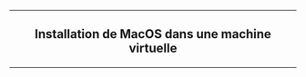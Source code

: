 ------------------------------------------------------------------------------------------------------------------------------------------------
## <p align='center'> Installation de MacOS dans une machine virtuelle </p>

------------------------------------------------------------------------------------------------------------------------------------------------
